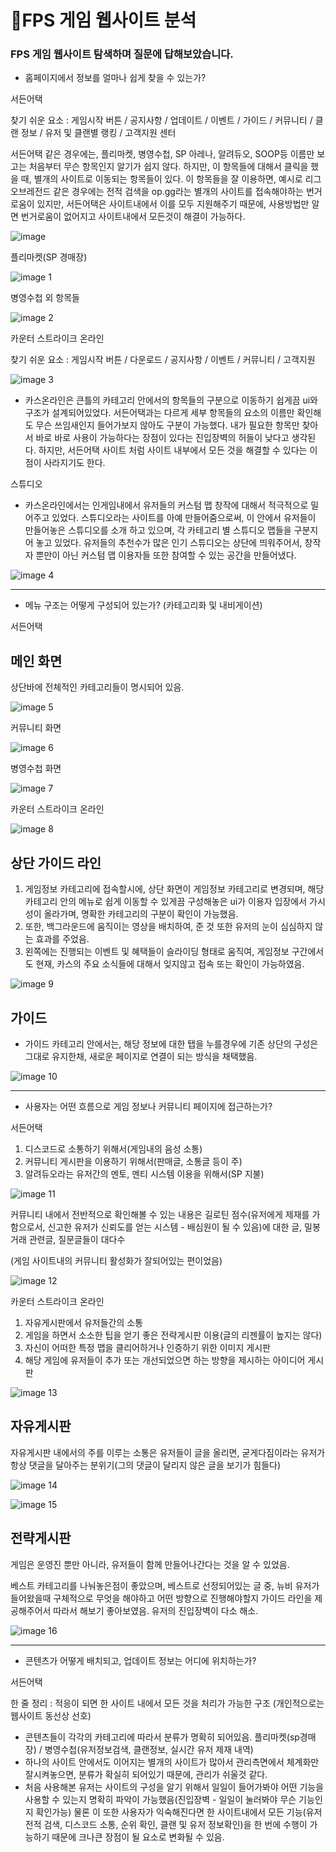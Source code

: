 # 📙FPS 게임 웹사이트 분석

### **FPS 게임 웹사이트 탐색하며 질문에 답해보았습니다.**

- 홈페이지에서 정보를 얼마나 쉽게 찾을 수 있는가?

서든어택

찾기 쉬운 요소 : 게임시작 버튼 / 공지사항 / 업데이트 / 이벤트 / 가이드 / 커뮤니티 / 클랜 정보 / 유저 및 클랜별 랭킹 / 고객지원 센터

서든어택 같은 경우에는, 플리마켓, 병영수첩, SP 아레나, 알려듀오, SOOP등 이름만 보고는 처음부터 무슨 항목인지 알기가 쉽지 않다. 
하지만, 이 항목들에 대해서 클릭을 했을 때, 별개의 사이트로 이동되는 항목들이 있다. 
이 항목들을 잘 이용하면, 예시로 리그오브레전드 같은 경우에는 전적 검색을 op.gg라는 별개의 사이트를 접속해야하는 번거로움이 있지만, 서든어택은 사이트내에서 이를 모두 지원해주기 때문에, 사용방법만 알면 번거로움이 없어지고 사이트내에서 모든것이 해결이 가능하다.

![image](https://github.com/user-attachments/assets/b74a0982-cdf6-4a56-93ee-d1b1976510d3)

플리마켓(SP 경매장)

![image 1](https://github.com/user-attachments/assets/4b1de910-2c6a-459d-a7b9-a7c11e5effa9)

병영수첩 외 항목들

![image 2](https://github.com/user-attachments/assets/fdd6640f-403e-4cc3-837f-26faabb1fa71)

카운터 스트라이크 온라인

찾기 쉬운 요소 : 게임시작 버튼 / 다운로드 / 공지사항 / 이벤트 / 커뮤니티 / 고객지원

![image 3](https://github.com/user-attachments/assets/00978c69-d844-42a3-9dac-26f4db3517aa)

- 카스온라인은 큰틀의 카테고리 안에서의 항목들의 구분으로 이동하기 쉽게끔 ui와 구조가 설계되어있었다. 서든어택과는 다르게 세부 항목들의 요소의 이름만 확인해도 무슨 쓰임새인지 들어가보지 않아도 구분이 가능했다. 내가 필요한 항목만 찾아서 바로 바로 사용이 가능하다는 장점이 있다는 진입장벽의 허들이 낮다고 생각된다. 하지만, 서든어택 사이트 처럼 사이트 내부에서 모든 것을 해결할 수 있다는 이점이 사라지기도 한다.

스튜디오

- 카스온라인에서는 인게임내에서 유저들의 커스텀 맵 창작에 대해서 적극적으로 밀어주고 있었다. 스튜디오라는 사이트를 아예 만들어줌으로써, 이 안에서 유저들이 만들어놓은 스튜디오를 소개 하고 있으며, 각 카테고리 별 스튜디오 맵들을 구분지어 놓고 있었다.
유저들의 추천수가 많은 인기 스튜디오는 상단에 띄워주어서, 창작자 뿐만이 아닌 커스텀 맵 이용자들 또한 참여할 수 있는 공간을 만들어냈다.

![image 4](https://github.com/user-attachments/assets/13b25156-52c1-40da-b330-3364c7950e24)

---

- 메뉴 구조는 어떻게 구성되어 있는가? (카테고리화 및 내비게이션)

서든어택

## 메인 화면

상단바에 전체적인 카테고리들이 명시되어 있음.

![image 5](https://github.com/user-attachments/assets/e7eb6ea5-3eb9-4657-96a1-c87ae519049b)

커뮤니티 화면

![image 6](https://github.com/user-attachments/assets/1d67cbd8-f78b-420f-aae7-1f0c31b91107)

병영수첩 화면

![image 7](https://github.com/user-attachments/assets/7b1ed5b7-5dda-4e8b-8854-ad0257fe54d0)

카운터 스트라이크 온라인

![image 8](https://github.com/user-attachments/assets/71eb0848-ff6f-428e-8722-c482da9fa316)

## 상단 가이드 라인

1. 게임정보 카테고리에 접속할시에, 상단 화면이 게임정보 카테고리로 변경되며, 해당 카테고리 안의 메뉴로 쉽게 이동할 수 있게끔 구성해놓은 ui가 이용자 입장에서 가시성이 올라가며, 명확한 카테고리의 구분이 확인이 가능했음.
2. 또한, 백그라운드에 움직이는 영상을 배치하여, 준 것 또한 유저의 눈이 심심하지 않는 효과를 주었음. 
3. 왼쪽에는 진행되는 이벤트 및 혜택들이 슬라이딩 형태로 움직여, 게임정보 구간에서도 현재, 카스의 주요 소식들에 대해서 잊지않고 접속 또는 확인이 가능하였음.

![image 9](https://github.com/user-attachments/assets/b8ca7907-b607-40d6-8d6a-8e904a1108f5)

## 가이드

- 가이드 카테고리 안에서는, 해당 정보에 대한 탭을 누를경우에 기존 상단의 구성은 그대로 유지한채, 새로운 페이지로 연결이 되는 방식을 채택했음.

![image 10](https://github.com/user-attachments/assets/d322a349-d544-496c-859b-6ae587b64ee4)

---

- 사용자는 어떤 흐름으로 게임 정보나 커뮤니티 페이지에 접근하는가?

서든어택

1. 디스코드로 소통하기 위해서(게임내의 음성 소통)
2. 커뮤니티 게시판을 이용하기 위해서(판매글, 소통글 등이 주)
3. 알려듀오라는 유저간의 멘토, 멘티 시스템 이용을 위해서(SP 지불)

![image 11](https://github.com/user-attachments/assets/b3cfc7fe-5905-48f4-a359-426a1c6f6ddb)

커뮤니티 내에서 전반적으로 확인해볼 수 있는 내용은 길로틴 점수(유저에게 제재를 가함으로서, 신고한 유저가 신뢰도를 얻는 시스템 - 배심원이 될 수 있음)에 대한 글, 밀봉 거래 관련글, 질문글들이 대다수

(게임 사이트내의 커뮤니티 활성화가 잘되어있는 편이었음)

![image 12](https://github.com/user-attachments/assets/2ad2c771-709d-4006-b07f-ab8313be44b2)

카운터 스트라이크 온라인

1. 자유게시판에서 유저들간의 소통
2. 게임을 하면서 소소한 팁을 얻기 좋은 전략게시판 이용(글의 리젠률이 높지는 않다)
3. 자신이 어떠한 특정 맵을 클리어하거나 인증하기 위한 이미지 게시판
4. 해당 게임에 유저들이 추가 또는 개선되었으면 하는 방향을 제시하는 아이디어 게시판

![image 13](https://github.com/user-attachments/assets/9827b56e-e33a-4e6b-86f4-25f9d7587c01)

## 자유게시판

자유게시판 내에서의 주를 이루는 소통은 유저들이 글을 올리면, 굳게다짐이라는 유저가 항상 댓글을 달아주는 분위기(그의 댓글이 달리지 않은 글을 보기가 힘들다)

![image 14](https://github.com/user-attachments/assets/444c75fc-2725-4c4f-ab0b-5072e98d4069)

![image 15](https://github.com/user-attachments/assets/d5fb7176-a887-4af9-b4f9-22f66506df1d)

## 전략게시판

게임은 운영진 뿐만 아니라, 유저들이 함께 만들어나간다는 것을 알 수 있었음.

베스트 카테고리를 나눠놓은점이 좋았으며, 베스트로 선정되어있는 글 중, 뉴비 유저가 들어왔을때 구체적으로 무엇을 해야하고 어떤 방향으로 진행해야할지 가이드 라인을 제공해주어서 따라서 해보기 좋아보였음. 유저의 진입장벽이 다소 해소.

![image 16](https://github.com/user-attachments/assets/813cf331-03bd-4fee-b091-b9ac1c45dfe9)

---

- 콘텐츠가 어떻게 배치되고, 업데이트 정보는 어디에 위치하는가?

서든어택

한 줄 정리 : 적응이 되면 한 사이트 내에서 모든 것을 처리가 가능한 구조 (개인적으로는 웹사이트 동선상 선호)

- 콘텐츠들이 각각의 카테고리에 따라서 분류가 명확히 되어있음. 
플리마켓(sp경매장) / 병영수첩(유저정보검색, 클랜정보, 실시간 유저 제재 내역)
- 하나의 사이트 안에서도 이어지는 별개의 사이트가 많아서 관리측면에서 체계화만 잘시켜놓으면, 분류가 확실히 되어있기 때문에, 관리가 쉬울것 같다.
- 처음 사용해본 유저는 사이트의 구성을 알기 위해서 일일이 들어가봐야 어떤 기능을 사용할 수 있는지 명확히 파악이 가능했음(진입장벽 - 일일이 눌러봐야 무슨 기능인지 확인가능)
물론 이 또한 사용자가 익숙해진다면 한 사이트내에서 모든 기능(유저 전적 검색, 디스코드 소통, 순위 확인, 클랜 및 유저 정보확인)을 한 번에 수행이 가능하기 때문에 크나큰 장점이 될 요소로 변화될 수 있음.
